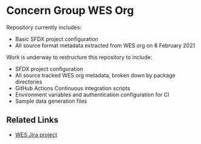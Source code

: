 # Concern Group WES Org

Repository currently includes:
 - Basic SFDX project configuration
 - All source format metadata extracted from WES org on 8 February 2021

Work is underway to restructure this repository to include:
 - SFDX project configuration
 - All source tracked WES org metadata, broken down by package directories
 - GitHub Actions Continuous integration scripts
 - Environment variables and authentication configuration for CI
 - Sample data generation files

## Related Links

 - [WES Jira project](https://concerngroup.atlassian.net/browse/WES)